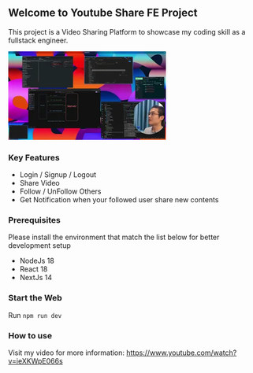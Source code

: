 ## Welcome to Youtube Share FE Project

This project is a Video Sharing Platform to showcase my coding skill as a fullstack engineer.

[![Introduce and showcase the Project](/mq2.webp)](https://www.youtube.com/watch?v=ieXKWpE066s)

### Key Features

- Login / Signup / Logout
- Share Video
- Follow / UnFollow Others
- Get Notification when your followed user share new contents

### Prerequisites

Please install the environment that match the list below for better development setup

- NodeJs 18
- React 18
- NextJs 14

### Start the Web

Run `npm run dev`

### How to use

Visit my video for more information: <https://www.youtube.com/watch?v=ieXKWpE066s>
